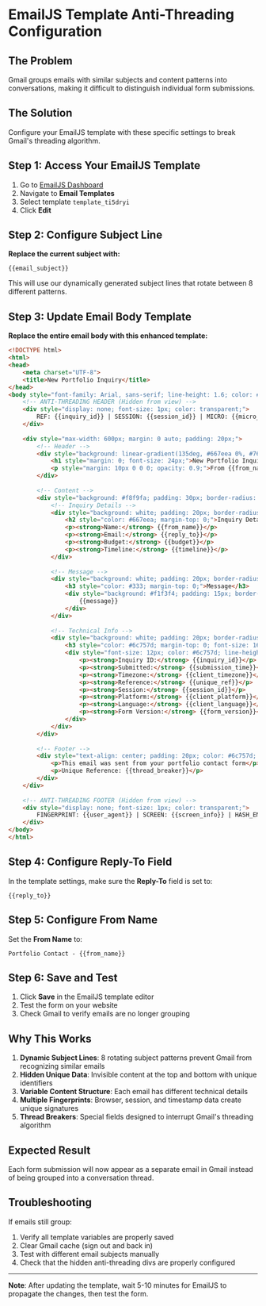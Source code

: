 # EmailJS Template Anti-Threading Configuration

## The Problem
Gmail groups emails with similar subjects and content patterns into conversations, making it difficult to distinguish individual form submissions.

## The Solution
Configure your EmailJS template with these specific settings to break Gmail's threading algorithm.

## Step 1: Access Your EmailJS Template

1. Go to [EmailJS Dashboard](https://dashboard.emailjs.com)
2. Navigate to **Email Templates**
3. Select template `template_ti5dryi`
4. Click **Edit**

## Step 2: Configure Subject Line

**Replace the current subject with:**
```
{{email_subject}}
```

This will use our dynamically generated subject lines that rotate between 8 different patterns.

## Step 3: Update Email Body Template

**Replace the entire email body with this enhanced template:**

```html
<!DOCTYPE html>
<html>
<head>
    <meta charset="UTF-8">
    <title>New Portfolio Inquiry</title>
</head>
<body style="font-family: Arial, sans-serif; line-height: 1.6; color: #333;">
    <!-- ANTI-THREADING HEADER (Hidden from view) -->
    <div style="display: none; font-size: 1px; color: transparent;">
        REF: {{inquiry_id}} | SESSION: {{session_id}} | MICRO: {{micro_timestamp}} | HASH: {{random_hash}} | THREAD_BREAKER: {{thread_breaker}} | SUBMISSION: {{submission_hash}}
    </div>
    
    <div style="max-width: 600px; margin: 0 auto; padding: 20px;">
        <!-- Header -->
        <div style="background: linear-gradient(135deg, #667eea 0%, #764ba2 100%); color: white; padding: 30px; border-radius: 10px 10px 0 0; text-align: center;">
            <h1 style="margin: 0; font-size: 24px;">New Portfolio Inquiry</h1>
            <p style="margin: 10px 0 0 0; opacity: 0.9;">From {{from_name}}</p>
        </div>
        
        <!-- Content -->
        <div style="background: #f8f9fa; padding: 30px; border-radius: 0 0 10px 10px;">
            <!-- Inquiry Details -->
            <div style="background: white; padding: 20px; border-radius: 8px; margin-bottom: 20px; border-left: 4px solid #667eea;">
                <h2 style="color: #667eea; margin-top: 0;">Inquiry Details</h2>
                <p><strong>Name:</strong> {{from_name}}</p>
                <p><strong>Email:</strong> {{reply_to}}</p>
                <p><strong>Budget:</strong> {{budget}}</p>
                <p><strong>Timeline:</strong> {{timeline}}</p>
            </div>
            
            <!-- Message -->
            <div style="background: white; padding: 20px; border-radius: 8px; margin-bottom: 20px;">
                <h3 style="color: #333; margin-top: 0;">Message</h3>
                <div style="background: #f1f3f4; padding: 15px; border-radius: 5px; font-style: italic;">
                    {{message}}
                </div>
            </div>
            
            <!-- Technical Info -->
            <div style="background: white; padding: 20px; border-radius: 8px; border: 1px solid #e9ecef;">
                <h3 style="color: #6c757d; margin-top: 0; font-size: 16px;">Submission Details</h3>
                <div style="font-size: 12px; color: #6c757d; line-height: 1.4;">
                    <p><strong>Inquiry ID:</strong> {{inquiry_id}}</p>
                    <p><strong>Submitted:</strong> {{submission_time}}</p>
                    <p><strong>Timezone:</strong> {{client_timezone}}</p>
                    <p><strong>Reference:</strong> {{unique_ref}}</p>
                    <p><strong>Session:</strong> {{session_id}}</p>
                    <p><strong>Platform:</strong> {{client_platform}}</p>
                    <p><strong>Language:</strong> {{client_language}}</p>
                    <p><strong>Form Version:</strong> {{form_version}}</p>
                </div>
            </div>
        </div>
        
        <!-- Footer -->
        <div style="text-align: center; padding: 20px; color: #6c757d; font-size: 12px;">
            <p>This email was sent from your portfolio contact form</p>
            <p>Unique Reference: {{thread_breaker}}</p>
        </div>
    </div>
    
    <!-- ANTI-THREADING FOOTER (Hidden from view) -->
    <div style="display: none; font-size: 1px; color: transparent;">
        FINGERPRINT: {{user_agent}} | SCREEN: {{screen_info}} | HASH_END: {{submission_hash}} | RANDOM_TAIL: {{random_hash}}
    </div>
</body>
</html>
```

## Step 4: Configure Reply-To Field

In the template settings, make sure the **Reply-To** field is set to:
```
{{reply_to}}
```

## Step 5: Configure From Name

Set the **From Name** to:
```
Portfolio Contact - {{from_name}}
```

## Step 6: Save and Test

1. Click **Save** in the EmailJS template editor
2. Test the form on your website
3. Check Gmail to verify emails are no longer grouping

## Why This Works

1. **Dynamic Subject Lines**: 8 rotating subject patterns prevent Gmail from recognizing similar emails
2. **Hidden Unique Data**: Invisible content at the top and bottom with unique identifiers
3. **Variable Content Structure**: Each email has different technical details
4. **Multiple Fingerprints**: Browser, session, and timestamp data create unique signatures
5. **Thread Breakers**: Special fields designed to interrupt Gmail's threading algorithm

## Expected Result

Each form submission will now appear as a separate email in Gmail instead of being grouped into a conversation thread.

## Troubleshooting

If emails still group:
1. Verify all template variables are properly saved
2. Clear Gmail cache (sign out and back in)
3. Test with different email subjects manually
4. Check that the hidden anti-threading divs are properly configured

---

**Note**: After updating the template, wait 5-10 minutes for EmailJS to propagate the changes, then test the form.

